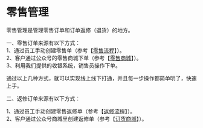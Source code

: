 # 零售管理

零售管理是管理零售订单和订单返修（退货）的地方。

一、零售订单来源有以下方式：  
1、通过员工手动创建零售单（参考【[零售流程](/shang-pin-guan-li/ling-shou/ling-shou-liu-cheng.md)】）。  
2、客户通过公众号的零售商城下单（参考【[零售商城](/ke-hu-shang-cheng/ling-shou-shang-cheng.md)】）。  
3、利用我们提供的收银系统，销售员操作下单。

通过以上几种方式，就可以实现线上线下打通，并且每一步操作都简单明了，快速上手。

二、返修订单来源有以下方式：

1、通过员工手动创建零售返修单（参考【[返修流程](/ding-huo/fan-xiu-liu-cheng.md)】）。  
2、客户通过公众号商城里创建返修单（参考【[订货商城](/ke-hu-shang-cheng/ling-shou-shang-cheng.md)】）。

